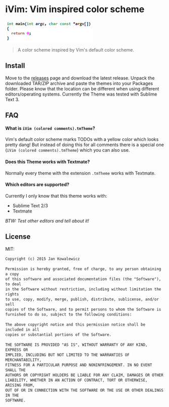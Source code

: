 # iVim: Vim inspired color scheme

![screenshot-cpp](screenshot.png)

> A color scheme inspired by Vim's default color scheme.

## Install

Move to the [releases](https://github.com/jan509/iVim/release) page and download the latest release.
Unpack the downloaded TAR/ZIP archive and paste the themes into your Packages folder. Please know that the location
can be different when using different editors/operating systems. Currently the Theme was tested with Sublime Text 3.

## FAQ

#### What is ``iVim (colored comments).tmTheme``?

Vim's default color scheme marks TODOs with a yellow color which looks pretty dang! But instead of doing this for all comments there is a special one (``iVim (colored comments).tmTheme``) which you can also use.

#### Does this Theme works with Textmate?

Normally every theme with the extension ``.tmTheme`` works with Textmate.

#### Which editors are supported?

Currently I only know that this theme works with:
- Sublime Text 2/3
- Textmate

*BTW: Test other editors and tell about it!*

## License

MIT:
```
Copyright (c) 2015 Jan Kowalewicz

Permission is hereby granted, free of charge, to any person obtaining a copy
of this software and associated documentation files (the "Software"), to deal
in the Software without restriction, including without limitation the rights
to use, copy, modify, merge, publish, distribute, sublicense, and/or sell
copies of the Software, and to permit persons to whom the Software is
furnished to do so, subject to the following conditions:

The above copyright notice and this permission notice shall be included in all
copies or substantial portions of the Software.

THE SOFTWARE IS PROVIDED "AS IS", WITHOUT WARRANTY OF ANY KIND, EXPRESS OR
IMPLIED, INCLUDING BUT NOT LIMITED TO THE WARRANTIES OF MERCHANTABILITY,
FITNESS FOR A PARTICULAR PURPOSE AND NONINFRINGEMENT. IN NO EVENT SHALL THE
AUTHORS OR COPYRIGHT HOLDERS BE LIABLE FOR ANY CLAIM, DAMAGES OR OTHER
LIABILITY, WHETHER IN AN ACTION OF CONTRACT, TORT OR OTHERWISE, ARISING FROM,
OUT OF OR IN CONNECTION WITH THE SOFTWARE OR THE USE OR OTHER DEALINGS IN THE
SOFTWARE.
```